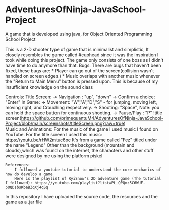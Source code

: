 # AdventuresOfNinja-JavaSchool-Project
A game that is developed using java, for Object Oriented Programming School Project

This is a 2-D shooter type of game that is minimalist and simplistic, It closely resembles the game called #cuphead since it was the inspiration I took while doing this project.
The game only consists of one boss as I didn't have time to do anymore than that.
Bugs: There are bugs that haven't been fixed, these bugs are:
     * Player can go out of the screen(collision wasn't handled on screen edges.)
     * Music overlaps with another music whenever the "Return to Main Menu" button is pressed upon. This is because of my insufficient knowledge on the sound class

Controls: Title Screen:
                    -> Navigation : "up", "down"
                    -> Confirm a choice: "Enter"
          In Game:
                  -> Movement: "W","A","D","S" - for jumping, moving left, moving right, and Crouching respectively. 
                  -> Shooting: "Space", Note: you can hold the space button for continuous shooting.
                  -> Pause/Play : "P"
     !title screen(https://github.com/primequantuM4/AdventuresOfNinja-JavaSchool-Project/blob/main/screenshots/titleScreen.png?raw=true)  
  Music and Animations:
    For the music of the game I used music I found on YouTube.
    For the title screen I used this music: https://youtu.be/rHW2mtuc6pc It's from a game called "Fez" titled under the name "Legend"
    Other than the background (mountain and clouds),which was found on the internet, the characters and other stuff were designed by me using the platform piskel 
    
    References:
      - I followed a youtube tutorial to understand the core mechanics of how do develop a game
        Here is the playlist of RyiSnow's 2D adventure game (The tutorial I followed): https://youtube.com/playlist?list=PL_QPQmz5C6WUF-pOQDsbsKbaBZqXj4qSq
        
    
In this repository I have uploaded the source code, the resources and the game as a .jar file
